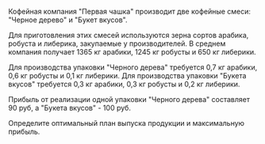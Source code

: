 Кофейная компания "Первая чашка" производит две кофейные смеси: "Черное дерево" и "Букет вкусов".

Для приготовления этих смесей используются зерна сортов арабика, робуста и либерика, закупаемые у производителей. В среднем компания получает 1365 кг арабики, 1245 кг робусты и 650 кг либерики.

Для производства упаковки "Черного дерева" требуется 0,7 кг арабики, 0,6 кг робусты и 0,1 кг либерики.
Для производства упаковки "Букета вкусов" требуется 0,3 кг арабики, 0,3 кг робусты и 0,2 кг либерики.  

Прибыль от реализации одной упаковки "Черного дерева" составляет 90 руб, а "Букета вкусов" - 100 руб.

Определите оптимальный план выпуска продукции и максимальную прибыль.